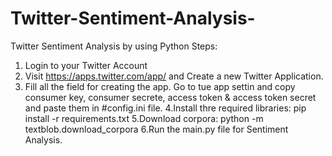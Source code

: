 # Twitter-Sentiment-Analysis-
Twitter Sentiment Analysis by using Python
Steps:
1. Login to your Twitter Account
2. Visit https://apps.twitter.com/app/ and Create a new Twitter Application.
3. Fill all the field for creating the app. Go to tue app settin and copy consumer key, consumer secrete, access token & access token secret and paste them in #config.ini file.
4.Install thre required libraries:
 pip install -r requirements.txt
5.Download corpora:
python -m textblob.download_corpora
6.Run the main.py file for Sentiment Analysis.
